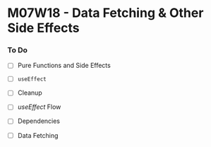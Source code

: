 # M07W18 - Data Fetching & Other Side Effects

### To Do
- [ ] Pure Functions and Side Effects
- [ ] `useEffect`
- [ ] Cleanup
- [ ] _useEffect_ Flow
- [ ] Dependencies
- [ ] Data Fetching























